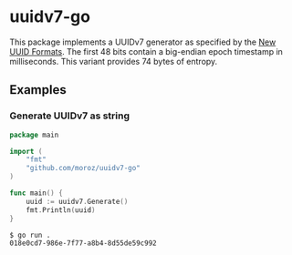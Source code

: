 # uuidv7-go

This package implements a UUIDv7 generator as specified by the [New UUID Formats](https://www.ietf.org/archive/id/draft-peabody-dispatch-new-uuid-format-04.html#name-uuid-version-7).
The first 48 bits contain a big-endian epoch timestamp in milliseconds.
This variant provides 74 bytes of entropy.

## Examples

### Generate UUIDv7 as string

```go
package main

import (
    "fmt"
    "github.com/moroz/uuidv7-go"
)

func main() {
    uuid := uuidv7.Generate()
    fmt.Println(uuid)
}
```

```shell
$ go run .
018e0cd7-986e-7f77-a8b4-8d55de59c992
```
